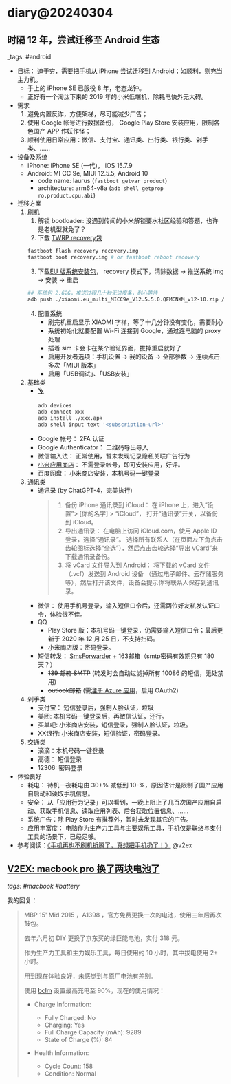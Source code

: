# diary@20240304

## 时隔 12 年，尝试迁移至 Android 生态
_tags: #android

- 目标： 迫于穷，需要把手机从 iPhone 尝试迁移到 Android；如顺利，则充当主力机。
    - 手上的 iPhone SE 已服役 8 年，老态龙钟。
    - 正好有一个淘汰下来的 2019 年的小米低端机，除耗电快外无大碍。
- 需求
    1. 避免内置反诈，方便架梯，尽可能减少广告；
    2. 使用 Google 帐号进行数据备份， Google Play Store 安装应用，限制各色国产 APP 作妖作怪；
    3. 顺利使用日常应用：微信、支付宝、通讯类、出行类、银行类、剁手类、……
- 设备及系统
  - iPhone: iPhone SE (一代)， iOS 15.7.9
  - Android: MI CC 9e, MIUI 12.5.5, Android 10
    - code name: laurus (`fastboot getvar product`)
    - architecture: arm64-v8a (`adb shell getprop ro.product.cpu.abi`)
- 迁移方案
    1. [刷机](https://zhuanlan.zhihu.com/p/408114647)
       1. 解锁 bootloader: 没遇到传闻的小米解锁要水社区经验和答题，也许是老机型就免了？
       2. 下载 [TWRP recovery包](https://unofficialtwrp.com/unofficial-twrp-3-3-1-root-xiaomi-mi-cc-9e-cc9e/)
         ```bash
         fastboot flash recovery recovery.img
         fastboot boot recovery.img # or fastboot reboot recovery
         ```
       3. 下载[EU 版系统安装包](https://mifirm.net/model/laurus.ttt#eu)，
             recovery 模式下，清除数据 → 推送系统 img → 安装 → 重启
         ```bash
         ## 系统包 2.62G，推送过程几十秒无进度条，耐心等待
         adb push ./xiaomi.eu_multi_MICC9e_V12.5.5.0.QFMCNXM_v12-10.zip /sdcard/
         ```
       4. 配置系统
          - 刷完机重启显示 XIAOMI 字样，等了十几分钟没有变化，需要耐心
          - 系统初始化就要配置 Wi-Fi 连接到 Google，通过连电脑的 proxy 处理
          - 插着 sim 卡会卡在某个验证界面，拔掉重启就好了
          - 启用开发者选项：手机设置 → 我的设备 → 全部参数 → 连续点击多次「MIUI 版本」
          - 启用「USB调试」、「USB安装」
    2. 基础类
       - [🪜](https://github.com/2dust/v2rayNG/releases)
         ```bash
         adb devices
         adb connect xxx
         adb install ./xxx.apk
         adb shell input text '<subscription-url>'
         ```
       - Google 帐号： 2FA 认证
       - Google Authenticator： 二维码导出导入
       - 微信输入法： 正常使用，暂未发现记录隐私关联广告行为
       - [小米应用商店](https://www.mediafire.com/file/effmza9iprizp1d/Xiaomi_AppStore_4.57.4.apk/file)：
           不需登录帐号，即可安装应用，好评。
       - 百度网盘： 小米商店安装，本机号码一键登录
    3. 通讯类
        - 通讯录 (by ChatGPT-4，完美执行)
          > 1. 备份 iPhone 通讯录到 iCloud： 在 iPhone 上，进入“设置”> [你的名字] > “iCloud”，
          >       打开“通讯录”开关，以备份到 iCloud。
          > 2. 导出通讯录： 在电脑上访问 iCloud.com，使用 Apple ID 登录，选择“通讯录”。
          >       选择所有联系人（在页面左下角点击齿轮图标选择“全选”），然后点击齿轮选择“导出 vCard”来下载通讯录备份。
          > 3. 将 vCard 文件导入到 Android： 将下载的 vCard 文件（.vcf）发送到 Android 设备
          >       （通过电子邮件、云存储服务等），然后打开该文件，设备会提示你将联系人保存到通讯录。
        - 微信： 使用手机号登录，输入短信口令后，还需两位好友私发认证口令，体验很不佳。
        - QQ
          - Play Store 版：本机号码一键登录，仍需要输入短信口令；最后更新于 2020 年 12 月 25 日，不支持扫码。
          - 小米商店版：密码登录。
        - 短信转发： [SmsForwarder](https://github.com/pppscn/SmsForwarder) + 163邮箱（smtp密码有效期只有 180 天？）
          - ~~139 邮箱 SMTP~~ (转发时会自动过滤掉所有 10086 的短信，无处禁用)
          - ~~outlook邮箱~~ (需[注册 Azure 应用](https://learn.microsoft.com/en-us/exchange/client-developer/legacy-protocols/how-to-authenticate-an-imap-pop-smtp-application-by-using-oauth)，启用 OAuth2)
    4. 剁手类
        - 支付宝： 短信登录后，强制人脸认证，垃圾
        - 美团: 本机号码一键登录后，再微信认证，还行。
        - 买单吧: 小米商店安装，短信登录，强制人脸认证，垃圾。
        - XX银行: 小米商店安装，短信验证，密码登录。
    5. 交通类
        - 滴滴：本机号码一键登录
        - 高德： 短信登录
        - 12306: 密码登录
- 体验良好
  - 耗电： 待机一夜耗电由 30+% 减低到 10-%，原因估计是限制了国产应用自启动和读取手机信息。
  - 安全： 从「应用行为记录」可以看到，一晚上阻止了几百次国产应用自启动、获取手机信息、读取应用列表、后台获取位置信息、……
  - 系统广告：除 Play Store 有推荐外，暂时未发现其它的广告。
  - 应用丰富度： 电脑作为生产力工具与主要娱乐工具，手机仅是联络与支付工具的场景下，已经足够。
- 参考阅读：[《手机再也不刷机折腾了，真想把手机扔了！》](https://www.v2ex.com/t/1019996?p=2) @v2ex

## [V2EX: macbook pro 换了两块电池了](https://www.v2ex.com/t/1020220)
_tags: #macbook #battery_

我的回复：
> MBP 15' Mid 2015 ，A1398 ，官方免费更换一次的电池，使用三年后再次鼓包。
>
> 去年六月初 DIY 更换了京东买的绿巨能电池，实付 318 元。
>
> 作为生产力工具和主力娱乐工具，每日使用约 10 小时，其中拔电使用 2+ 小时。
>
> 用到现在体验良好，未感觉到与原厂电池有差别。
>
> 使用 [bclm](https://github.com/zackelia/bclm) 设置最高充电至 90%，现在的使用情况：
>
> - Charge Information:
>   - Fully Charged: No
>   - Charging: Yes
>   - Full Charge Capacity (mAh): 9289
>   - State of Charge (%): 84
>
> - Health Information:
>   - Cycle Count: 158
>   - Condition: Normal
